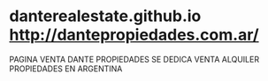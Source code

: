 # danterealestate.github.io http://dantepropiedades.com.ar/
PAGINA VENTA DANTE PROPIEDADES
SE DEDICA VENTA ALQUILER PROPIEDADES EN ARGENTINA
